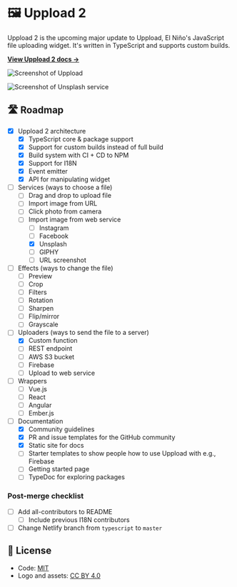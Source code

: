 # 🖼️ Uppload 2

Uppload 2 is the upcoming major update to Uppload, El Niño's JavaScript file uploading widget. It's written in TypeScript and supports custom builds.

**[View Uppload 2 docs →](https://uppload.netlify.com)**

![Screenshot of Uppload](https://raw.githubusercontent.com/elninotech/uppload/typescript/assets/screenshots/wip-1.png)

![Screenshot of Unsplash service](https://raw.githubusercontent.com/elninotech/uppload/typescript/assets/screenshots/wip-2.png)

## 🛣️ Roadmap

- [x] Uppload 2 architecture
  - [x] TypeScript core & package support
  - [x] Support for custom builds instead of full build
  - [x] Build system with CI + CD to NPM
  - [x] Support for I18N
  - [x] Event emitter
  - [x] API for manipulating widget
- [ ] Services (ways to choose a file)
  - [ ] Drag and drop to upload file
  - [ ] Import image from URL
  - [ ] Click photo from camera
  - [ ] Import image from web service
    - [ ] Instagram
    - [ ] Facebook
    - [x] Unsplash
    - [ ] GIPHY
    - [ ] URL screenshot
- [ ] Effects (ways to change the file)
  - [ ] Preview
  - [ ] Crop
  - [ ] Filters
  - [ ] Rotation
  - [ ] Sharpen
  - [ ] Flip/mirror
  - [ ] Grayscale
- [ ] Uploaders (ways to send the file to a server)
  - [x] Custom function
  - [ ] REST endpoint
  - [ ] AWS S3 bucket
  - [ ] Firebase
  - [ ] Upload to web service
- [ ] Wrappers
  - [ ] Vue.js
  - [ ] React
  - [ ] Angular
  - [ ] Ember.js
- [ ] Documentation
  - [x] Community guidelines
  - [x] PR and issue templates for the GitHub community
  - [x] Static site for docs
  - [ ] Starter templates to show people how to use Uppload with e.g., Firebase
  - [ ] Getting started page
  - [ ] TypeDoc for exploring packages

### Post-merge checklist

- [ ] Add all-contributors to README
  - [ ] Include previous I18N contributors
- [ ] Change Netlify branch from `typescript` to `master`

## 📄 License

- Code: [MIT](https://github.com/elninotech/uppload/blob/master/LICENSE)
- Logo and assets: [CC BY 4.0](https://creativecommons.org/licenses/by/4.0/)
